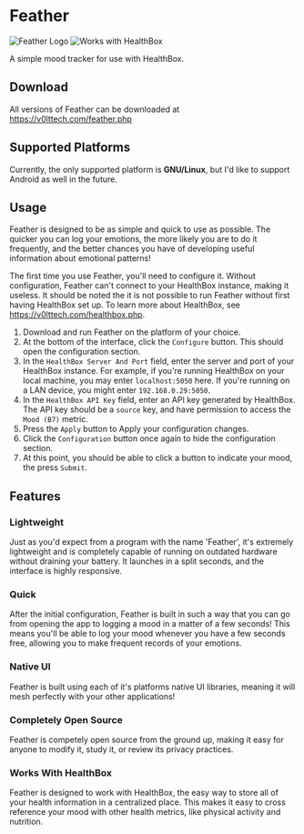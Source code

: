 # Feather

![Feather Logo](https://v0lttech.com/assets/img/featherlogo.png)
![Works with HealthBox](https://v0lttech.com/assets/img/workswithhealthbox.png)

A simple mood tracker for use with HealthBox.


## Download

All versions of Feather can be downloaded at <https://v0lttech.com/feather.php>


## Supported Platforms

Currently, the only supported platform is **GNU/Linux**, but I'd like to support Android as well in the future.


## Usage

Feather is designed to be as simple and quick to use as possible. The quicker you can log your emotions, the more likely you are to do it frequently, and the better chances you have of developing useful information about emotional patterns!

The first time you use Feather, you'll need to configure it. Without configuration, Feather can't connect to your HealthBox instance, making it useless. It should be noted the it is not possible to run Feather without first having HealthBox set up. To learn more about HealthBox, see <https://v0lttech.com/healthbox.php>.

1. Download and run Feather on the platform of your choice.
2. At the bottom of the interface, click the `Configure` button. This should open the configuration section.
3. In the `HealthBox Server And Port` field, enter the server and port of your HealthBox instance. For example, if you're running HealthBox on your local machine, you may enter `localhost:5050` here. If you're running on a LAN device, you might enter `192.168.0.29:5050`.
4. In the `HealthBox API Key` field, enter an API key generated by HealthBox. The API key should be a `source` key, and have permission to access the `Mood (B7)` metric.
5. Press the `Apply` button to Apply your configuration changes.
6. Click the `Configuration` button once again to hide the configuration section.
7. At this point, you should be able to click a button to indicate your mood, the press `Submit`.


## Features

### Lightweight

Just as you'd expect from a program with the name 'Feather', it's extremely lightweight and is completely capable of running on outdated hardware without draining your battery. It launches in a split seconds, and the interface is highly responsive.

### Quick

After the initial configuration, Feather is built in such a way that you can go from opening the app to logging a mood in a matter of a few seconds! This means you'll be able to log your mood whenever you have a few seconds free, allowing you to make frequent records of your emotions.

### Native UI

Feather is built using each of it's platforms native UI libraries, meaning it will mesh perfectly with your other applications!

### Completely Open Source

Feather is competely open source from the ground up, making it easy for anyone to modify it, study it, or review its privacy practices.

### Works With HealthBox

Feather is designed to work with HealthBox, the easy way to store all of your health information in a centralized place. This makes it easy to cross reference your mood with other health metrics, like physical activity and nutrition.
